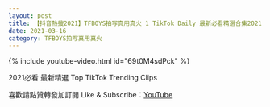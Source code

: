 ```yaml
---
layout: post
title: 【抖音熱搜2021】TFBOYS拍写真用真火 1 TikTok Daily 最新必看精選合集2021 03 16
date: 2021-03-16
category: TFBOYS拍写真用真火
---
```


{% include youtube-video.html id="69t0M4sdPck" %}

2021必看 最新精選 Top TikTok Trending Clips

喜歡請點贊轉發加訂閱 Like & Subscribe：[YouTube](https://www.youtube.com/channel/UCAoR7VcanIPd04uEq_GIylA/videos)

